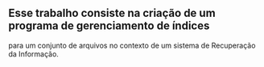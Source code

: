## Esse trabalho consiste na criação de um programa de gerenciamento de índices
para um conjunto de arquivos no contexto de um sistema de Recuperação da
Informação.
